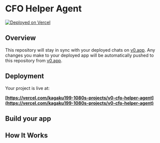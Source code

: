 # CFO Helper Agent


[![Deployed on Vercel](https://img.shields.io/badge/Deployed%20on-Vercel-black?style=for-the-badge&logo=vercel)](https://vercel.com/kagaku199-1080s-projects/v0-cfo-helper-agent)


## Overview

This repository will stay in sync with your deployed chats on [v0.app](https://v0.app).
Any changes you make to your deployed app will be automatically pushed to this repository from [v0.app](https://v0.app).

## Deployment

Your project is live at:

**[https://vercel.com/kagaku199-1080s-projects/v0-cfo-helper-agent](https://vercel.com/kagaku199-1080s-projects/v0-cfo-helper-agent)**

## Build your app




## How It Works

